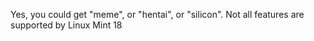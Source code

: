 Yes, you could get "meme", or "hentai", or "silicon".
Not all features are supported by Linux Mint 18